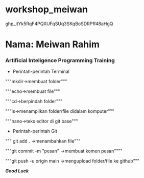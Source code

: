 # workshop_meiwan

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


Nama: Meiwan Rahim
==========================

### Artificial Inteligence Programming Training

- Perintah-perintah Terminal

"""mkdir->membuat folder"""

"""echo->membuat file"""

"""cd->berpindah folder"""

"""ls->menampilkan folder/file didalam komputer"""

"""nano->teks editor di git base"""

- Perintah-perintah Git

""" git add . ->menambahkan file"""

"""git commit -m "pesan" ->membuat komen pesan""""

"""git push -u origin main ->mengupload folder/file ke github"""

***Good Luck***
